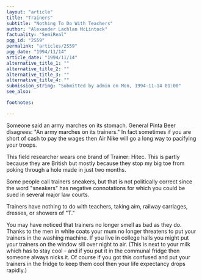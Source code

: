 ```yaml
---
layout: "article"
title: "Trainers"
subtitle: "Nothing To Do With Teachers"
author: "Alexander Lachlan McLintock"
factuality: "SemiReal"
pgg_id: "2S59"
permalink: "articles/2S59"
pgg_date: "1994/11/14"
article_date: "1994/11/14"
alternative_title_1: ""
alternative_title_2: ""
alternative_title_3: ""
alternative_title_4: ""
submission_string: "Submitted by admin on Mon, 1994-11-14 01:00"
see_also:

footnotes: 

---
```

<div>
<p>Someone said an army marches on its stomach. General Pinta Beer disagrees: "An army marches on its trainers." In fact sometimes if you are short of cash to pay the wages then Air Nike will go a long way to pacifying your troops.</p>
<p>This field researcher wears one brand of Trainer: Hitec. This is partly because they are British but mostly because they stop my big toe from poking through a hole made in just two months.</p>
<p>Some people call trainers sneakers, but that is not politically correct since the word "sneakers" has negative connotations for which you could be sued in several major law courts.</p>
<p>Trainers have nothing to do with teachers, taking aim, railway carriages, dresses, or showers of "T."</p>
<p>You may have noticed that trainers no longer smell as bad as they do. Thanks to the men in white coats your mum no longer threatens to put your trainers in the washing machine. If you live in college halls you might put your trainers on the window sill over night to air. (This is next to your milk which has to stay cool - and if you put it in the communal fridge then someone always nicks it. Of course if you got this confused and put your trainers in the fridge to keep them cool then your life expectancy drops rapidly.) <!--Amazon_CLS_IM_END--></p>
</div>

